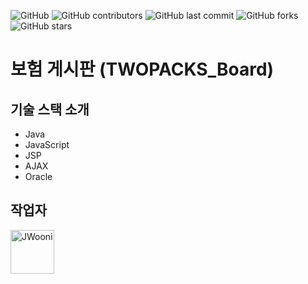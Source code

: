 ![GitHub](https://img.shields.io/github/license/TWOPACKS/insurance_board)
![GitHub contributors](https://img.shields.io/github/contributors/TWOPACKS/insurance_board)
![GitHub last commit](https://img.shields.io/github/last-commit/TWOPACKS/insurance_board)
![GitHub forks](https://img.shields.io/github/forks/TWOPACKS/insurance_board?style=social)
![GitHub stars](https://img.shields.io/github/stars/TWOPACKS/insurance_board?style=social)

# 보험 게시판 (TWOPACKS_Board)

## 기술 스택 소개
- Java
- JavaScript
- JSP
- AJAX
- Oracle

## 작업자
<a href="https://github.com/JWooni">
    <img src="https://avatars2.githubusercontent.com/u/45754698?s=460&u=d13cb5f5bb10c17defdc1e1f97d341949cc8af6d&v=4" title="JWooni" width="70" height="70">
</a>

